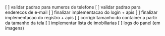 [ ] validar padrao para numeros de telefone
[ ] validar padrao para enderecos de e-mail
[ ] finalizar implementacao do login + apis
[ ] finalizar implementacao do registro + apis
[ ] corrigir tamanho do container a partir da tamanho da tela
[ ] implementar lista de imobiliarias
[ ] logs do panel (em imagens)
